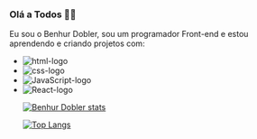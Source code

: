 ### Olá a Todos 👩‍💻

Eu sou o Benhur Dobler, sou um programador Front-end e estou aprendendo e criando projetos com:

- <img src="https://img.shields.io/badge/HTML5-E34F26?style=for-the-badge&logo=html5&logoColor=white" alt= "html-logo" />
- <img src="https://img.shields.io/badge/CSS3-1572B6?style=for-the-badge&logo=css3&logoColor=white" alt= "css-logo" />
- <img src="https://img.shields.io/badge/JavaScript-F7DF1E?style=for-the-badge&logo=javascript&logoColor=black" alt= "JavaScript-logo" />
- <img src="https://img.shields.io/badge/React-20232A?style=for-the-badge&logo=react&logoColor=61DAFB" alt= "React-logo" />


  [![Benhur Dobler stats](https://github-readme-stats.vercel.app/api?username=benhurdobler)](https://github.com/anuraghazra/github-readme-stats)

  [![Top Langs](https://github-readme-stats.vercel.app/api/top-langs/?username=benhurdobler)](https://github.com/anuraghazra/github-readme-stats)
